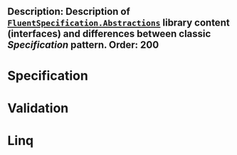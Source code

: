 Description: Description of <a href="/FluentSpecification/api/FluentSpecification.Abstractions/"><code>FluentSpecification.Abstractions</code></a> library content (interfaces) and differences between classic <i>Specification</i> pattern.
Order: 200
---

# Specification

# Validation

# Linq